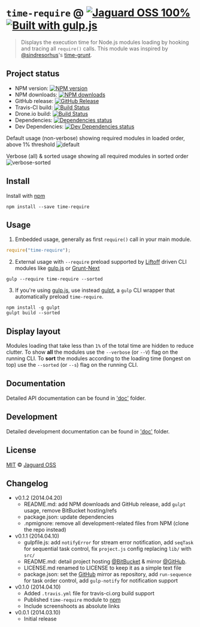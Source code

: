 # `time-require` @ [![Jaguard OSS 100%](http://img.shields.io/badge/Jaguard_OSS-100%-red.svg)](http://oss.jaguard.com) [![Built with gulp.js](http://img.shields.io/badge/built%20with-gulp.js-red.svg)](http://gulpjs.com)

> Displays the execution time for Node.js modules loading by hooking and tracing all `require()` calls.
This module was inspired by [@sindresorhus](https://twitter.com/sindresorhus)'s [time-grunt](https://github.com/sindresorhus/time-grunt).

## Project status
- NPM version: [![NPM version](https://badge.fury.io/js/time-require.svg)](https://www.npmjs.org/package/time-require)
- NPM downloads: [![NPM downloads](http://img.shields.io/npm/dm/time-require.svg)](https://www.npmjs.org/package/time-require)
- GitHub release: [![GitHub Release](http://img.shields.io/github/release/jaguard/time-require.svg)](https://www.npmjs.org/package/time-require)
- Travis-CI build: [![Build Status](http://img.shields.io/travis/jaguard/time-require.svg)](http://travis-ci.org/jaguard/time-require)
- Drone.io build: [![Build Status](https://drone.io/github.com/jaguard/time-require/status.png)](https://github.com/jaguard/time-require)
- Dependencies: [![Dependencies status](https://david-dm.org/jaguard/time-require/status.svg?theme=shields.io)](https://david-dm.org/jaguard/time-require#info=dependencies)
- Dev Dependencies: [![Dev Dependencies status](https://david-dm.org/jaguard/time-require/dev-status.svg?theme=shields.io)](https://david-dm.org/jaguard/time-require#info=devDependencies)

Default usage (non-verbose) showing required modules in loaded order, above 1% threshold
![default](doc/time_require_default.png)

Verbose (all) & sorted usage showing all required modules in sorted order
![verbose-sorted](doc/time_require_verbose_sorted.png)

## Install

Install with [npm](https://npmjs.org/package/time-require)

```
npm install --save time-require
```

## Usage

1. Embedded usage, generally as first `require()` call in your main module.
```js
require("time-require");
```
2. External usage with `--require` preload supported by [Liftoff](https://github.com/tkellen/node-liftoff) driven CLI modules like [gulp.js](http://gulpjs.com/) or [Grunt-Next](https://github.com/gruntjs/grunt-next)
```
gulp --require time-require --sorted
```
3. If you're using [gulp.js](http://gulpjs.com/), use instead [gulpt](https://github.com/jaguard/gulpt), a `gulp` CLI wrapper that automatically preload `time-require`.
```
npm install -g gulpt
gulpt build --sorted
```

## Display layout

Modules loading that take less than `1%` of the total time are hidden to reduce clutter.
To show **all** the modules use the `--verbose` (or `--V`) flag on the running CLI.
To **sort** the modules according to the loading time (longest on top) use the `--sorted` (or `--s`) flag on the running CLI.

## Documentation

Detailed API documentation can be found in ['doc'](doc/api.md) folder.

## Development

Detailed development documentation can be found in ['doc'](doc/dev.md) folder.

## License

[MIT](https://github.com/jaguard/time-require/raw/master/LICENSE) &copy; [Jaguard OSS](http://oss.jaguard.com)

## Changelog

- v0.1.2 (2014.04.20)
	* README.md: add NPM downloads and GitHub release, add `gulpt` usage, remove BitBucket hosting/refs
	* package.json: update dependencies
	* .npmignore: remove all development-related files from NPM (clone the repo instead)
- v0.1.1 (2014.04.10)
	* gulpfile.js: add `notifyError` for stream error notification, add `seqTask` for sequential task control, fix `project.js` config replacing `lib/` with `src/`
	* README.md: detail project hosting [@BitBucket](https://bitbucket.org/jaguard/time-require) & mirror [@GitHub](https://github.com/jaguard/time-require).
	* LICENSE.md renamed to LICENSE to keep it as a simple text file
	* package.json: set the [GitHub](https://github.com/jaguard/time-require) mirror as repository, add `run-sequence` for task order control, add `gulp-notify` for notification support
- v0.1.0 (2014.04.10)
	+ Added `.travis.yml` file for travis-ci.org build support
	+ Published `time-require` module to [npm](https://www.npmjs.org/package/time-require)
	* Include screenshoots as absolute links
- v0.0.1 (2014.03.10)
	+ Initial release
